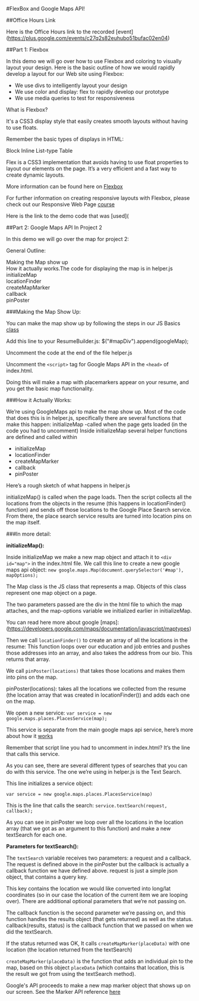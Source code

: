 #FlexBox and Google Maps API!

##Office Hours Link

Here is the Office Hours link to the recorded [event] (https://plus.google.com/events/c27q2s82euhubo51bufac02en04)

##Part 1: Flexbox

In this demo we will go over how to use Flexbox and coloring to visually layout your design. Here is the basic outline of how we would rapidly develop a layout for our Web site using Flexbox:

* We use divs to intelligently layout your design
* We use color and display: flex to rapidly develop our prototype
* We use media queries to test for responsiveness

What is Flexbox?

It's a CSS3 display style that easily creates smooth layouts without having to use floats.

Remember the basic types of displays in HTML:

Block
Inline
List-type
Table

Flex is a CSS3 implementation that avoids having to use float properties to layout our elements on the page. It’s a very efficient and a fast way to create dynamic layouts.

More information can be found here on [Flexbox](http://css-tricks.com/snippets/css/a-guide-to-flexbox/)

For further information on creating responsive layouts with Flexbox, please check out our Responsive Web Page [course](http://www.udacity.com/course/ud893)

Here is the link to the demo code that was [used](


##Part 2: Google Maps API In Project 2

In this demo we will go over the map for project 2:

General Outline:

Making the Map show up<br>
How it actually works.The code for displaying the map is in helper.js<br>
initializeMap<br>
locationFinder<br>
createMapMarker<br>
callback<br>
pinPoster<br>

###Making the Map Show Up:

You can make the map show up by following the steps in our JS Basics [class](
https://www.udacity.com/course/viewer#!/c-ud804/l-2239648539/m-2760768538)


Add this line to your ResumeBuilder.js:
	$("#mapDiv").append(googleMap);
	
Uncomment the code at the end of the file helper.js

Uncomment the `<script>` tag for Google Maps API in the `<head>` of index.html.

Doing this will make a map with placemarkers appear on your resume, and you get the basic map functionality.


###How it Actually Works:

We’re using GoogleMaps api to make the map show up. Most of the code that does this is in helper.js, specifically there are several functions that make this happen:
initializeMap -called when the page gets loaded (in the code you had to uncomment)
Inside initializeMap several helper functions are defined and called within 

* initializeMap
* locationFinder
* createMapMarker
* callback
* pinPoster

Here’s a rough sketch of what happens in helper.js

initializeMap() is called when the page loads. Then the script collects all the locations from the objects in the resume (this happens in locationFinder() function) and  sends off those locations to the Google Place Search service. From there, the place search service results are turned into location pins on the map itself.

###In more detail:

**initializeMap():**
 
Inside initializeMap we make a new map object and attach it to `<div id="map">` in the index.html file. We call this line to create a new google maps api object:
`new google.maps.Map(document.querySelector('#map'), mapOptions);`
		
The Map class is the JS class that represents a map. Objects of this class represent one map object on a page.

The two parameters passed are the div in the html file to which the map attaches, and the map-options variable we initialized earlier in initializeMap.

You can read here more about google [maps]: (https://developers.google.com/maps/documentation/javascript/maptypes)

Then we call `locationFinder()` to create an array of all the locations in the resume: This function loops over our education and job entries and pushes those addresses into an array, and also takes the address from our bio. This returns that array.

We call `pinPoster(locations)` that takes those locations and makes them into pins on the map.

pinPoster(locations): takes all the locations we collected from the resume (the location array that was created in locationFinder()) and adds each one on the map.

We open a new service:	`var service = new google.maps.places.PlacesService(map);`

This service is separate from the main google maps api service, here’s more about how it [works](https://developers.google.com/maps/documentation/javascript/places)

Remember that script line you had to uncomment in index.html? It’s the line that calls this service.

As you can see, there are several different types of searches that you can do with this service. The one we’re using in helper.js is the Text Search.
 
This line initializes a service object:
    
    var service = new google.maps.places.PlacesService(map)
	
This is the line that calls the search:
`service.textSearch(request, callback);`

As you can see in pinPoster we loop over all the locations in the location array (that we got as an argument to this function) and make a new textSearch for each one.

**Parameters for textSearch():**

The `textSearch` variable receives two parameters: a request and a callback. The request is defined above in the pinPoster but the callback is actually a callback function we have defined above. request is just a simple json object, that contains a query key. 

This key contains the location we would like converted into long/lat coordinates (so in our case the location of the current item we are looping over). There are additional optional parameters that we’re not passing on.

The callback function is the second parameter we’re passing on, and this function handles the results object (that gets returned) as well as the status.
callback(results, status) is the callback function that we passed on when we did the textSearch. 

If the status returned was OK, It calls `createMapMarker(placeData)` with one location (the location returned from the textSearch)

`createMapMarker(placeData)` is the function that adds an individual pin to the map, based on this object `placeData` (which contains that location, this is the result we got from using the textSearch method).


Google's API proceeds to make a new map marker object that shows up on our screen. See the Marker API reference [here](https://developers.google.com/maps/documentation/javascript/markers)

